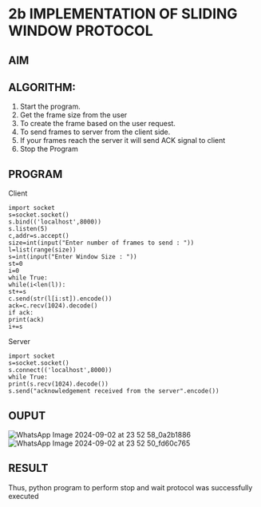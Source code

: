 # 2b IMPLEMENTATION OF SLIDING WINDOW PROTOCOL
## AIM
## ALGORITHM:
1. Start the program.
2. Get the frame size from the user
3. To create the frame based on the user request.
4. To send frames to server from the client side.
5. If your frames reach the server it will send ACK signal to client
6. Stop the Program
## PROGRAM
Client
```
import socket
s=socket.socket()
s.bind(('localhost',8000))
s.listen(5)
c,addr=s.accept()
size=int(input("Enter number of frames to send : "))
l=list(range(size))
s=int(input("Enter Window Size : "))
st=0
i=0
while True:
while(i<len(l)):
st+=s
c.send(str(l[i:st]).encode())
ack=c.recv(1024).decode()
if ack:
print(ack)
i+=s
```
Server
```
import socket
s=socket.socket()
s.connect(('localhost',8000))
while True:
print(s.recv(1024).decode())
s.send("acknowledgement received from the server".encode())
```
## OUPUT
![WhatsApp Image 2024-09-02 at 23 52 58_0a2b1886](https://github.com/user-attachments/assets/bcdbcf88-a72f-4309-b427-c56241c82bc2)
![WhatsApp Image 2024-09-02 at 23 52 50_fd60c765](https://github.com/user-attachments/assets/a9008996-d451-4c93-b996-3fc354608376)

## RESULT
Thus, python program to perform stop and wait protocol was successfully executed
